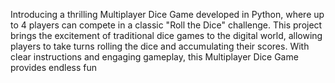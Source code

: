 Introducing a thrilling Multiplayer Dice Game developed in Python, where up to 4 players can compete
 in a classic  "Roll the Dice" challenge. This project brings the excitement of traditional dice
 games to the digital world, allowing players to  take turns rolling the dice and accumulating their scores. With clear instructions and engaging gameplay, this Multiplayer Dice Game provides endless fun
